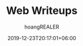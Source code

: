 ---
title       : "Web Writeups"
date        : 2019-12-23T20:17:01+06:00
description : "CTFs, HackTheBox, Root-me writeups and more"
image: images/blog/blog-post-02.jpg
feature_image: images/blog/blog-details-image.jpg
author: hoangREALER
---
